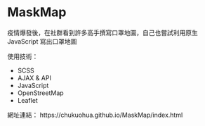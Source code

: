 # MaskMap
疫情爆發後，在社群看到許多高手撰寫口罩地圖，自己也嘗試利用原生 JavaScript 寫出口罩地圖

使用技術：
<ul>
  <li>SCSS</li>
  <li>AJAX & API</li>
  <li>JavaScript</li>
  <li>OpenStreetMap</li>
  <li>Leaflet</li>
</ul>
網址連結：
https://chukuohua.github.io/MaskMap/index.html
